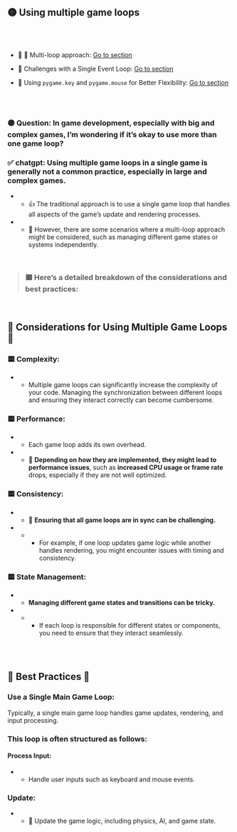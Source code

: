 ## 🟡 Using multiple game loops

<br>
<br>


- 👾 🌈 Multi-loop approach: [Go to section](#_)

- 🧶 Challenges with a Single Event Loop: [Go to section](#single_event_loop_)

- 🧶 Using `pygame.key` and `pygame.mouse` for Better Flexibility: [Go to section](#pygame_key_and_pygame_mouse_)


<br>
<br>


### 🟣 Question: In game development, especially with big and complex games, I’m wondering if it’s okay to use more than one game loop?

### ✅ chatgpt: Using multiple game loops in a single game is generally not a common practice, especially in large and complex games.

- - 👍 The traditional approach is to use a single game loop that handles all aspects of the game’s update and rendering processes.

- - 🤔 However, there are some scenarios where a multi-loop approach might be considered, such as managing different game states or systems independently.

<br>

> ### 🟦  Here’s a detailed breakdown of the considerations and best practices:

<br>

## 🎠 Considerations for Using Multiple Game Loops 🎪




### 🟨 Complexity:

- - Multiple game loops can significantly increase the complexity of your code. Managing the synchronization between different loops and ensuring they interact correctly can become cumbersome.

### 🟨 Performance:

- - Each game loop adds its own overhead.

- - 📌 **Depending on how they are implemented, they might lead to performance issues**, such as **increased CPU usage or frame rate** drops, especially if they are not well optimized.

### 🟨 Consistency:

- - 📌 **Ensuring that all game loops are in sync can be challenging.**

- - - For example, if one loop updates game logic while another handles rendering, you might encounter issues with timing and consistency.

### 🟨 State Management:

- - **Managing different game states and transitions can be tricky.**


- - -  If each loop is responsible for different states or components, you need to ensure that they interact seamlessly.

<br>
<br>



## 🌴 Best Practices 🥥


### Use a Single Main Game Loop:

Typically, a single main game loop handles game updates, rendering, and input processing.

### This loop is often structured as follows:

#### Process Input:

- - Handle user inputs such as keyboard and mouse events.

### Update:

- - 🌈 Update the game logic, including physics, AI, and game state.

